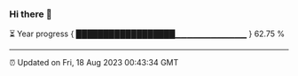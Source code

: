### Hi there 👋

⏳ Year progress { ██████████████████▁▁▁▁▁▁▁▁▁▁▁▁ } 62.75 %

---

⏰ Updated on Fri, 18 Aug 2023 00:43:34 GMT
